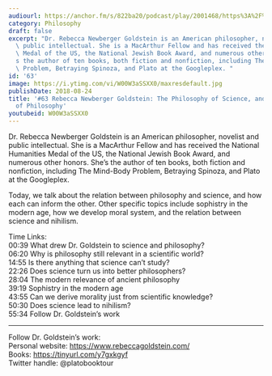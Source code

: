 ```yaml
---
audiourl: https://anchor.fm/s/822ba20/podcast/play/2001468/https%3A%2F%2Fd3ctxlq1ktw2nl.cloudfront.net%2Fproduction%2F2018-11-29%2F7681175-48000-2-69e4735aec8bb.mp3
category: Philosophy
draft: false
excerpt: "Dr. Rebecca Newberger Goldstein is an American philosopher, novelist and\
  \ public intellectual. She is a MacArthur Fellow and has received the National Humanities\
  \ Medal of the US, the National Jewish Book Award, and numerous other honors. She\u2019\
  s the author of ten books, both fiction and nonfiction, including The Mind-Body\
  \ Problem, Betraying Spinoza, and Plato at the Googleplex. "
id: '63'
image: https://i.ytimg.com/vi/W00W3aSSXX0/maxresdefault.jpg
publishDate: 2018-08-24
title: '#63 Rebecca Newberger Goldstein: The Philosophy of Science, and The Science
  of Philosophy'
youtubeid: W00W3aSSXX0
---
```

<div class="timelinks">

Dr. Rebecca Newberger Goldstein is an American philosopher, novelist and public intellectual. She is a MacArthur Fellow and has received the National Humanities Medal of the US, the National Jewish Book Award, and numerous other honors. She’s the author of ten books, both fiction and nonfiction, including The Mind-Body Problem, Betraying Spinoza, and Plato at the Googleplex. 

Today, we talk about the relation between philosophy and science, and how each can inform the other. Other specific topics include sophistry in the modern age, how we develop moral system, and the relation between science and nihilism.

Time Links:  
<time>00:39</time> What drew Dr. Goldstein to science and philosophy?  
<time>06:20</time> Why is philosophy still relevant in a scientific world?      
<time>14:55</time> Is there anything that science can’t study?    
<time>22:26</time> Does science turn us into better philosophers?    
<time>28:04</time> The modern relevance of ancient philosophy    
<time>39:19</time> Sophistry in the modern age    
<time>43:55</time> Can we derive morality just from scientific knowledge?      
<time>50:30</time> Does science lead to nihilism?  
<time>55:34</time> Follow Dr. Goldstein’s work

---

Follow Dr. Goldstein’s work:  
Personal website: https://www.rebeccagoldstein.com/  
Books: https://tinyurl.com/y7gxkgyf  
Twitter handle: @platobooktour
</div>

